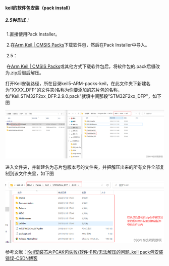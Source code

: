 #### keil的软件包安装（pack install）

##### 	2.5种形式：

​		1.直接使用Pack Installer。

​		2.在[Arm Keil | CMSIS Packs](https://www.keil.arm.com/packs/)下载软件包，然后在Pack Installer中导入。

​		2.5：

​		在[Arm Keil | CMSIS Packs](https://www.keil.arm.com/packs/)或其他方式下载软件包后，将软件包的.pack后缀改为.zip后缀后解压。

​		打开Keil安装路径，所在目录keil5-ARM-packs-keil，在此文件夹下新建名为"XXXX_DFP"的文件夹(名称为你要添加的芯片包的名称，如"Keil.STM32F2xx_DFP.2.9.0.pack"就填中间那段"STM32F2xx_DFP"，如下图

![本地路径](.\\resources\\dc3fec3aa988af213b46f3a5d5474b54.png "相对路径演示,下一级目录")

​		进入文件夹，并新建名为芯片包版本号的文件夹，并把解压出来的所有文件全部复制到该文件夹里，如下图

![本地路径](.\\resources\\9e0e07f15992901975737666e54dd71d.png "相对路径演示,下一级目录")



参考文献：[Keil安装芯片PCAK包失败/软件卡死/无法解压的问题_keil pack包安装错误-CSDN博客](https://blog.csdn.net/xingqingly/article/details/135880629)

